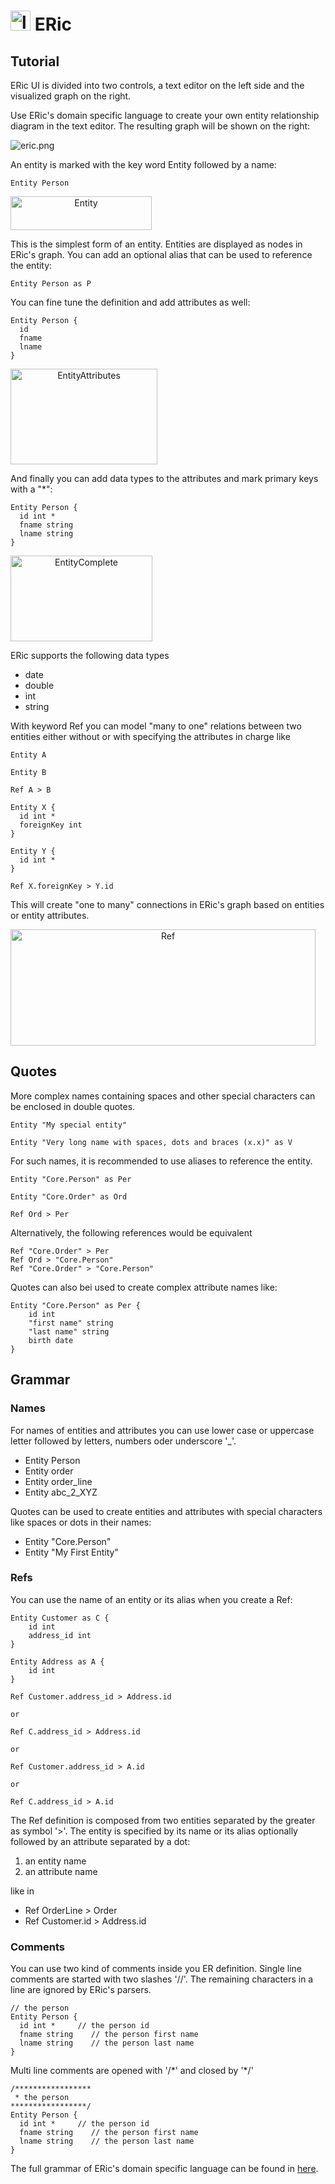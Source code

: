 # <img src="../src/logo.png" alt="logo" width="32"/> ERic	

## Tutorial

ERic UI is divided into two controls, a text editor on the left side and the visualized graph on the right.

Use ERic's domain specific language to create your own entity relationship diagram in the text editor. The resulting graph will be shown on the right:

![eric.png](../eric.png)


An entity is marked with the key word Entity followed by a name:

```
Entity Person
```

<img src="Entity.png" alt="Entity" width="226" height="54" style="text-align: center;"/>

This is the simplest form of an entity. Entities are displayed as nodes in ERic's graph. You can add an optional alias that can be used to reference the entity:

```
Entity Person as P
```

You can fine tune the definition and add attributes as well:

```
Entity Person {
  id
  fname
  lname
}
```

<img src="EntityAttributes.png" alt="EntityAttributes" width="235" height="153" style="text-align: center;"/>

And finally you can add data types to the attributes and mark primary keys with a "*":

```
Entity Person {
  id int *
  fname string
  lname string
}
```

<img src="EntityComplete.png" alt="EntityComplete" width="227" height="137" style="text-align: center;"/>

ERic supports the following data types

- date
- double
- int
- string

With keyword Ref you can model "many to one" relations between two entities either without or with specifying the attributes in charge like

```
Entity A

Entity B

Ref A > B

Entity X {
  id int *
  foreignKey int
}

Entity Y {
  id int *
}

Ref X.foreignKey > Y.id
```

This will create "one to many" connections in ERic's graph based on entities or entity attributes.

<img src="Ref.png" alt="Ref" width="488" height="186" style="text-align: center;"/>

## Quotes

More complex names containing spaces and other special characters can be enclosed in double quotes.

```
Entity "My special entity"

Entity "Very long name with spaces, dots and braces (x.x)" as V
```

For such names, it is recommended to use aliases to reference the entity.

```
Entity "Core.Person" as Per

Entity "Core.Order" as Ord

Ref Ord > Per
```

Alternatively, the following references would be equivalent

    Ref "Core.Order" > Per
    Ref Ord > "Core.Person"
    Ref "Core.Order" > "Core.Person"

Quotes can also bei used to create complex attribute names like:

```
Entity "Core.Person" as Per {
	id int
	"first name" string
	"last name" string
	birth date
}
```

## Grammar

### Names

For names of entities and attributes you can use lower case or uppercase letter followed by letters, numbers oder underscore '_'.

- Entity Person
- Entity order
- Entity order_line
- Entity abc_2_XYZ

Quotes can be used to create entities and attributes with special characters like spaces or dots in their names:

- Entity "Core.Person"
- Entity "My First Entity"

### Refs

You can use the name of an entity or its alias when you create a Ref:

```
Entity Customer as C {
	id int
	address_id int
}

Entity Address as A {
	id int
}

Ref Customer.address_id > Address.id

or

Ref C.address_id > Address.id

or

Ref Customer.address_id > A.id

or

Ref C.address_id > A.id
```

The Ref definition is composed from two entities separated by the greater as symbol '>'. The entity is specified by its name or its alias optionally followed by an attribute separated by a dot:

1. an entity name
1. an attribute name

like in

- Ref OrderLine > Order
- Ref Customer.id > Address.id

### Comments

You can use two kind of comments inside you ER definition. Single line comments are started with two slashes '//'. The remaining characters in a line are ignored by ERic's parsers.

```
// the person
Entity Person {
  id int *     // the person id
  fname string    // the person first name
  lname string    // the person last name
}
```

Multi line comments are opened with '/\*' and closed by '\*/'

```
/*****************
 * the person
*****************/
Entity Person {
  id int *     // the person id
  fname string    // the person first name
  lname string    // the person last name
}
```

The full grammar of ERic's domain specific language can be found in [here](../src/Ohm.js).
